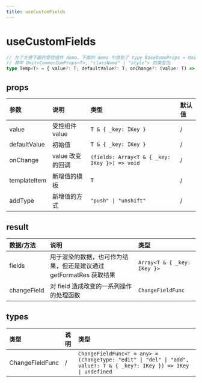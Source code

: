 ```yaml
---
title: useCustomFields
---
```


# useCustomFields

```ts
// 为了方便下面的受控组件 demo，下面的 demo 中用到了 type BaseDemoProps = Omit<CommonComProps<Array<FieldItem & { _key: IKey }>>, "className" | "style">
// 其中 Omit<CommonComProps<T>, "className" | "style"> 的类型为
type Temp<T> = { value?: T; defaultValue?: T; onChange?: (value: T) => void }
```

<code src="./demos/base.tsx"></code>

<code src="./demos/ctrlDemo.tsx"></code>

## props

| 参数         | 说明             | 类型                                          | 默认值 |
| :----------- | :--------------- | :-------------------------------------------- | :----- |
| value        | 受控组件 value   | `T & { _key: IKey }`                          | /      |
| defaultValue | 初始值           | `T & { _key: IKey }`                          | /      |
| onChange     | value 改变的回调 | `(fields: Array<T & { _key: IKey }>) => void` | /      |
| templateItem | 新增值的模板     | `T`                                           | /      |
| addType      | 新增值的方式     | `"push" \| "unshift"`                         | /      |

## result

| 数据/方法   | 说明                                                               | 类型                        |
| :---------- | :----------------------------------------------------------------- | :-------------------------- |
| fields      | 用于渲染的数据，也可作为结果，但还是建议通过 getFormatRes 获取结果 | `Array<T & { _key: IKey }>` |
| changeField | 对 field 造成改变的一系列操作的处理函数                            | `ChangeFieldFunc`           |

## types

| 类型            | 说明 | 类型                                                                                                                  |
| :-------------- | :--- | :-------------------------------------------------------------------------------------------------------------------- |
| ChangeFieldFunc | /    | `ChangeFieldFunc<T = any> = (changeType: "edit" \| "del" \| "add", value?: T & { _key?: IKey }) => IKey \| undefined` |
